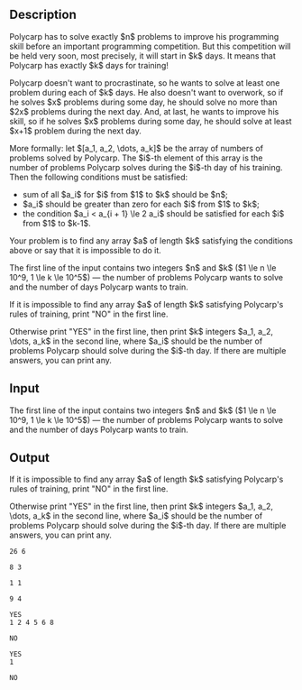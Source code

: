 ## Description

<div><p>Polycarp has to solve exactly $n$ problems to improve his programming skill before an important programming competition. But this competition will be held very soon, most precisely, it will start in $k$ days. It means that Polycarp has exactly $k$ days for training!</p><p>Polycarp doesn't want to procrastinate, so he wants to solve at least one problem during each of $k$ days. He also doesn't want to overwork, so if he solves $x$ problems during some day, he should solve no more than $2x$ problems during the next day. And, at last, he wants to improve his skill, so if he solves $x$ problems during some day, he should solve at least $x+1$ problem during the next day.</p><p>More formally: let $[a_1, a_2, \dots, a_k]$ be the array of numbers of problems solved by Polycarp. The $i$-th element of this array is the number of problems Polycarp solves during the $i$-th day of his training. Then the following conditions must be satisfied: </p><ul> <li> sum of all $a_i$ for $i$ from $1$ to $k$ should be $n$; </li><li> $a_i$ should be <span class="tex-font-style-bf">greater than zero</span> for each $i$ from $1$ to $k$; </li><li> the condition $a_i &lt; a_{i + 1} \le 2 a_i$ should be satisfied for each $i$ from $1$ to $k-1$. </li></ul><p>Your problem is to find <span class="tex-font-style-bf">any</span> array $a$ of length $k$ satisfying the conditions above or say that it is impossible to do it.</p></div><div class="input-specification"><p>The first line of the input contains two integers $n$ and $k$ ($1 \le n \le 10^9, 1 \le k \le 10^5$) — the number of problems Polycarp wants to solve and the number of days Polycarp wants to train.</p></div><div class="output-specification"><p>If it is impossible to find any array $a$ of length $k$ satisfying Polycarp's rules of training, print "<span class="tex-font-style-tt">NO</span>" in the first line.</p><p>Otherwise print "<span class="tex-font-style-tt">YES</span>" in the first line, then print $k$ integers $a_1, a_2, \dots, a_k$ in the second line, where $a_i$ should be the number of problems Polycarp should solve during the $i$-th day. If there are multiple answers, you can print any.</p></div>

## Input

<p>The first line of the input contains two integers $n$ and $k$ ($1 \le n \le 10^9, 1 \le k \le 10^5$) — the number of problems Polycarp wants to solve and the number of days Polycarp wants to train.</p>

## Output

<p>If it is impossible to find any array $a$ of length $k$ satisfying Polycarp's rules of training, print "<span class="tex-font-style-tt">NO</span>" in the first line.</p><p>Otherwise print "<span class="tex-font-style-tt">YES</span>" in the first line, then print $k$ integers $a_1, a_2, \dots, a_k$ in the second line, where $a_i$ should be the number of problems Polycarp should solve during the $i$-th day. If there are multiple answers, you can print any.</p>





```input1
26 6
```




```input2
8 3
```




```input3
1 1
```




```input4
9 4
```




```output1
YES
1 2 4 5 6 8
```




```output2
NO
```




```output3
YES
1
```




```output4
NO
```


